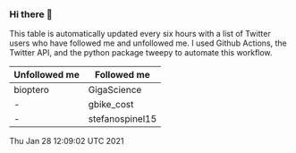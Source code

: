 ### Hi there 👋

This table is automatically updated every six hours with a list of Twitter users who have followed me and unfollowed me. I used Github Actions, the Twitter API, and the python package tweepy to automate this workflow.

| Unfollowed me |  Followed me |
| --- | --- |
|bioptero|GigaScience|
|-|gbike_cost|
|-|stefanospinel15|
Thu Jan 28 12:09:02 UTC 2021

